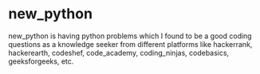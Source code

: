 # new_python
new_python is having python problems which I found to be a good coding questions as a knowledge seeker from different platforms like hackerrank, hackerearth, codeshef, code_academy, coding_ninjas, codebasics, geeksforgeeks, etc.

